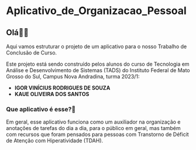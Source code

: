 # Aplicativo_de_Organizacao_Pessoal

## Olá👋🏻

Aqui vamos estruturar o projeto de um aplicativo para o nosso Trabalho de Conclusão de Curso.

Este projeto está sendo construído pelos alunos do curso de Tecnologia em Análise e Desenvolvimento de Sistemas (TADS) do Instituto Federal de Mato Grosso do Sul, Campus Nova Andradina, turma 2023/1:

- **IGOR VINÍCIUS RODRIGUES DE SOUZA**
- **KAUE OLIVEIRA DOS SANTOS**

### Que aplicativo é esse?🤔

Em geral, esse aplicativo funciona como um auxiliador na organização e anotações de tarefas do dia a dia, para o público em geral, mas também com recursos que foram pensados para pessoas com Transtorno de Déficit de Atenção com Hiperatividade (TDAH).